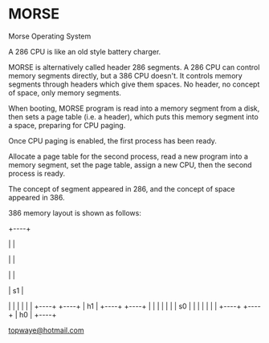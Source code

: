 # MORSE
Morse Operating System

A 286 CPU is like an old style battery charger.

MORSE is alternatively called header 286 segments. A 286 CPU can control memory segments directly, but a 386 CPU doesn't. It controls memory segments through headers which give them spaces. No header, no concept of space, only memory segments.

When booting, MORSE program is read into a memory segment from a disk, then sets a page table (i.e. a header), which puts this memory segment into a space, preparing for CPU paging.

Once CPU paging is enabled, the first process has been ready.

Allocate a page table for the second process, read a new program into a memory segment, set the page table, assign a new CPU, then the second process is ready.

The concept of segment appeared in 286, and the concept of space appeared in 386.

386 memory layout is shown as follows:

+----+

|    |

|    |

|    |

| s1 |

|    |
|    |
|    |
+----+
+----+
| h1 |
+----+
+----+
|    |
|    |
|    |
| s0 |
|    |
|    |
|    |
+----+
+----+
| h0 |
+----+

topwaye@hotmail.com
